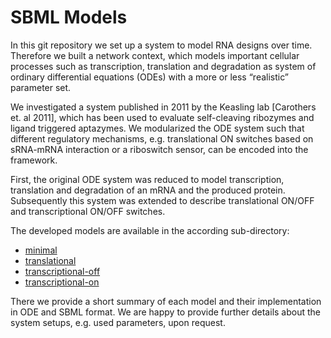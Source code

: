 # SBML Models

In this git repository we set up a system to model RNA
designs over time. Therefore we built a network context, which models
important cellular processes such as transcription, translation and
degradation as system of ordinary differential equations (ODEs) with a
more or less “realistic” parameter set.

We investigated a system published in 2011 by the Keasling lab
[Carothers et. al 2011], which has been used to evaluate self-cleaving
ribozymes and ligand triggered aptazymes. We modularized the ODE system
such that different regulatory mechanisms, e.g. translational ON
switches based on sRNA-mRNA interaction or a riboswitch sensor, can be
encoded into the framework.

First, the original ODE system was reduced to model transcription,
translation and degradation of an mRNA and the produced protein. 
Subsequently this system was extended to
describe translational ON/OFF and transcriptional ON/OFF switches. 

The developed models are available in the according sub-directory:
* [minimal](https://github.com/ribonets/rnadev-models/tree/master/minimal)
* [translational](https://github.com/ribonets/rnadev-models/tree/master/translational)
* [transcriptional-off](https://github.com/ribonets/rnadev-models/tree/master/transcriptional-off)
* [transcriptional-on](https://github.com/ribonets/rnadev-models/tree/master/transcriptional-on)

There we provide a short summary of each model and their implementation in ODE and SBML format. We are happy to provide further details about the system setups, e.g. used parameters, upon request.




